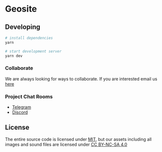 # Geosite

## Developing

```bash
# install dependencies
yarn

# start development server
yarn dev
```

### Collaborate
We are always looking for ways to collaborate. If you are interested email us [here](mailto:geocats@protonmail.com)

### Project Chat Rooms
 - [Telegram](https://t.me/GeocatsOfficial)
 - [Discord](https://discord.gg/3vAHNTwYJe)

## License
The entire source code is licensed under [MIT](LICENSE), but our assets including all images and sound files are licensed under [CC BY-NC-SA 4.0](LICENSE.by-nc-sa-4.0.md)
